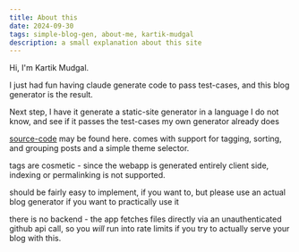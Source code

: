 ```yaml
---
title: About this
date: 2024-09-30
tags: simple-blog-gen, about-me, kartik-mudgal
description: a small explanation about this site
---
```


Hi, I'm Kartik Mudgal. 

I just had fun having claude generate code to pass test-cases, and this blog generator
is the result. 

Next step, I have it generate a static-site generator in a language I do not know, 
and see if it passes the test-cases my own generator already does

[source-code](github.com/sprinting/simple-blog-gen) may be found here. comes with support for tagging, sorting, and grouping posts and a simple theme selector. 

tags are cosmetic - since the webapp is generated entirely client side, indexing or permalinking is not supported.

should be fairly easy to implement, if you want to, but please use an actual blog generator if you want to practically use it

there is no backend - the app fetches files directly via an unauthenticated github api call, so you _will_ run into rate limits if you try 
to actually serve your blog with this.
